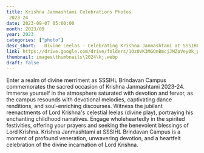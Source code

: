```yaml
---
title: Krishna Janmashtami Celebrations Photos
 2023-24
date: 2023-09-07 05:00:00
month: 2023/09
year: 2023
categories: ["photo"]
desc_short:   Divine Leelas - Celebrating Krishna Janmashtami at SSSIHL Brindavan Campus.
link: https://drive.google.com/drive/folders/1Oz0VK3MGQnBmcjJMZoVey0k_pcYoIuU-?usp=sharing
thumbnail: images\thumbnails\2024\kj.webp
draft: false
---
```


 Enter a realm of divine merriment as SSSIHL Brindavan Campus commemorates the sacred occasion of Krishna Janmashtami 2023-24. Immerse yourself in the atmosphere saturated with devotion and fervor, as the campus resounds with devotional melodies, captivating dance renditions, and soul-enriching discourses. Witness the jubilant reenactments of Lord Krishna's celestial leelas (divine play), portraying his enchanting childhood narratives. Engage wholeheartedly in the spirited festivities, offering your prayers and seeking the benevolent blessings of Lord Krishna. Krishna Janmashtami at SSSIHL Brindavan Campus is a moment of profound veneration, unwavering devotion, and a heartfelt celebration of the divine incarnation of Lord Krishna.